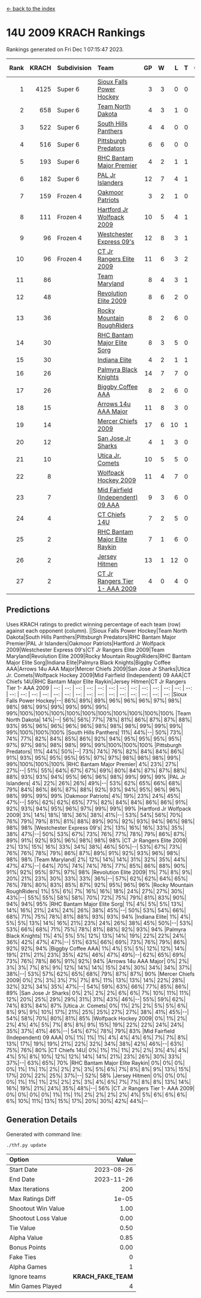 [<- back to the index](readme.md)
# 14U 2009 KRACH Rankings
Rankings generated on Fri Dec  1 07:15:47 2023.

Rank|KRACH|Subdivision|Team|GP|W|L|T|OTW|OTL|SoS|Exp Wins|Win Diff
---:|---:|:---|:---|---:|---:|---:|---:|---:|---:|---:|---:|---:
1|4125|Super 6|[Sioux Falls Power Hockey](https://gamesheetstats.com/seasons/3664/teams/140999/schedule)|3|3|0|0|0|0|181|3.8|-0.0
2|658|Super 6|[Team North Dakota](https://gamesheetstats.com/seasons/3664/teams/141001/schedule)|4|3|1|0|0|0|870|3.8|-0.0
3|522|Super 6|[South Hills Panthers](https://gamesheetstats.com/seasons/3664/teams/160166/schedule)|4|4|0|0|0|0|16|4.9|0.0
4|516|Super 6|[Pittsburgh Predators](https://gamesheetstats.com/seasons/3664/teams/140995/schedule)|6|6|0|0|0|0|11|6.9|0.0
5|193|Super 6|[RHC Bantam Major Premier](https://gamesheetstats.com/seasons/3664/teams/140984/schedule)|4|2|1|1|0|0|112|3.4|0.0
6|182|Super 6|[PAL Jr Islanders](https://gamesheetstats.com/seasons/3664/teams/140990/schedule)|12|7|4|1|0|0|170|8.4|0.0
7|159|Frozen 4|[Oakmoor Patriots](https://gamesheetstats.com/seasons/3664/teams/141002/schedule)|3|2|1|0|1|0|181|2.8|-0.0
8|111|Frozen 4|[Hartford Jr Wolfpack 2009](https://gamesheetstats.com/seasons/3664/teams/140979/schedule)|10|5|4|1|0|0|312|6.4|0.0
9|96|Frozen 4|[Westchester Express 09's](https://gamesheetstats.com/seasons/3664/teams/140992/schedule)|12|8|3|1|1|1|52|9.4|0.0
10|96|Frozen 4|[CT Jr Rangers Elite 2009](https://gamesheetstats.com/seasons/3664/teams/140980/schedule)|11|6|3|2|1|0|76|7.9|0.0
11|86||[Team Maryland](https://gamesheetstats.com/seasons/3664/teams/140998/schedule)|8|4|3|1|0|0|79|5.4|0.0
12|48||[Revolution Elite 2009](https://gamesheetstats.com/seasons/3664/teams/140996/schedule)|8|6|2|0|0|0|25|6.9|0.0
13|36||[Rocky Mountain RoughRiders](https://gamesheetstats.com/seasons/3664/teams/144346/schedule)|8|2|6|0|0|0|610|2.8|-0.0
14|30||[RHC Bantam Major Elite Sorg](https://gamesheetstats.com/seasons/3664/teams/140985/schedule)|8|3|5|0|0|0|86|3.9|0.0
15|30||[Indiana Elite](https://gamesheetstats.com/seasons/3664/teams/144344/schedule)|4|2|1|1|0|0|16|3.4|0.0
16|26||[Palmyra Black Knights](https://gamesheetstats.com/seasons/3664/teams/140997/schedule)|14|7|7|0|0|0|123|7.9|0.0
17|26||[Biggby Coffee AAA](https://gamesheetstats.com/seasons/3664/teams/144343/schedule)|8|2|6|0|0|1|634|2.8|-0.0
18|15||[Arrows 14u AAA Major](https://gamesheetstats.com/seasons/3664/teams/140993/schedule)|11|8|3|0|0|0|12|8.9|0.0
19|14||[Mercer Chiefs 2009](https://gamesheetstats.com/seasons/3664/teams/140987/schedule)|17|6|10|1|1|1|64|7.4|0.0
20|12||[San Jose Jr Sharks](https://gamesheetstats.com/seasons/3664/teams/141003/schedule)|4|1|3|0|0|0|119|1.9|0.0
21|10||[Utica Jr. Comets](https://gamesheetstats.com/seasons/3664/teams/140994/schedule)|10|5|5|0|0|0|99|5.9|0.0
22|8||[Wolfpack Hockey 2009](https://gamesheetstats.com/seasons/3664/teams/140986/schedule)|11|4|7|0|0|1|35|4.9|0.0
23|7||[Mid Fairfield (Independent) 09 AAA](https://gamesheetstats.com/seasons/3664/teams/140981/schedule)|9|3|6|0|0|0|25|3.9|0.0
24|4||[CT Chiefs 14U](https://gamesheetstats.com/seasons/3664/teams/140982/schedule)|7|2|5|0|0|0|13|2.9|0.0
25|2||[RHC Bantam Major Elite Raykin](https://gamesheetstats.com/seasons/3664/teams/140989/schedule)|7|1|6|0|0|0|14|1.9|0.0
26|2||[Jersey Hitmen](https://gamesheetstats.com/seasons/3664/teams/140988/schedule)|13|1|12|0|0|0|94|1.9|0.0
27|2||[CT Jr Rangers Tier 1- AAA 2009](https://gamesheetstats.com/seasons/3664/teams/140983/schedule)|4|0|4|0|0|0|11|0.9|0.0

## Predictions
Uses KRACH ratings to predict winning percentage of each team (row) against each opponent (column).
||Sioux Falls Power Hockey|Team North Dakota|South Hills Panthers|Pittsburgh Predators|RHC Bantam Major Premier|PAL Jr Islanders|Oakmoor Patriots|Hartford Jr Wolfpack 2009|Westchester Express 09's|CT Jr Rangers Elite 2009|Team Maryland|Revolution Elite 2009|Rocky Mountain RoughRiders|RHC Bantam Major Elite Sorg|Indiana Elite|Palmyra Black Knights|Biggby Coffee AAA|Arrows 14u AAA Major|Mercer Chiefs 2009|San Jose Jr Sharks|Utica Jr. Comets|Wolfpack Hockey 2009|Mid Fairfield (Independent) 09 AAA|CT Chiefs 14U|RHC Bantam Major Elite Raykin|Jersey Hitmen|CT Jr Rangers Tier 1- AAA 2009
| --: | --: | --: | --: | --: | --: | --: | --: | --: | --: | --: | --: | --: | --: | --: | --: | --: | --: | --: | --: | --: | --: | --: | --: | --: | --: | --: | --: 
|Sioux Falls Power Hockey|--| 86%| 89%| 89%| 96%| 96%| 96%| 97%| 98%| 98%| 98%| 99%| 99%| 99%| 99%| 99%| 99%|100%|100%|100%|100%|100%|100%|100%|100%|100%|100%
|Team North Dakota| 14%|--| 56%| 56%| 77%| 78%| 81%| 86%| 87%| 87%| 88%| 93%| 95%| 96%| 96%| 96%| 96%| 98%| 98%| 98%| 99%| 99%| 99%| 99%|100%|100%|100%
|South Hills Panthers| 11%| 44%|--| 50%| 73%| 74%| 77%| 82%| 84%| 85%| 86%| 92%| 94%| 95%| 95%| 95%| 95%| 97%| 97%| 98%| 98%| 98%| 99%| 99%|100%|100%|100%
|Pittsburgh Predators| 11%| 44%| 50%|--| 73%| 74%| 76%| 82%| 84%| 84%| 86%| 91%| 93%| 95%| 95%| 95%| 95%| 97%| 97%| 98%| 98%| 98%| 99%| 99%|100%|100%|100%
|RHC Bantam Major Premier|  4%| 23%| 27%| 27%|--| 51%| 55%| 64%| 67%| 67%| 69%| 80%| 84%| 87%| 87%| 88%| 88%| 93%| 93%| 94%| 95%| 96%| 96%| 98%| 99%| 99%| 99%
|PAL Jr Islanders|  4%| 22%| 26%| 26%| 49%|--| 53%| 62%| 65%| 66%| 68%| 79%| 84%| 86%| 86%| 87%| 88%| 92%| 93%| 94%| 95%| 96%| 96%| 98%| 99%| 99%| 99%
|Oakmoor Patriots|  4%| 19%| 23%| 24%| 45%| 47%|--| 59%| 62%| 62%| 65%| 77%| 82%| 84%| 84%| 86%| 86%| 91%| 92%| 93%| 94%| 95%| 96%| 97%| 99%| 99%| 99%
|Hartford Jr Wolfpack 2009|  3%| 14%| 18%| 18%| 36%| 38%| 41%|--| 53%| 54%| 56%| 70%| 76%| 79%| 79%| 81%| 81%| 88%| 89%| 90%| 92%| 93%| 94%| 96%| 98%| 98%| 98%
|Westchester Express 09's|  2%| 13%| 16%| 16%| 33%| 35%| 38%| 47%|--| 50%| 53%| 67%| 73%| 76%| 77%| 78%| 79%| 86%| 87%| 89%| 91%| 92%| 93%| 96%| 98%| 98%| 98%
|CT Jr Rangers Elite 2009|  2%| 13%| 15%| 16%| 33%| 34%| 38%| 46%| 50%|--| 53%| 67%| 73%| 76%| 76%| 78%| 79%| 86%| 87%| 89%| 91%| 92%| 93%| 96%| 98%| 98%| 98%
|Team Maryland|  2%| 12%| 14%| 14%| 31%| 32%| 35%| 44%| 47%| 47%|--| 64%| 70%| 74%| 74%| 76%| 77%| 85%| 86%| 88%| 90%| 91%| 92%| 95%| 97%| 97%| 98%
|Revolution Elite 2009|  1%|  7%|  8%|  9%| 20%| 21%| 23%| 30%| 33%| 33%| 36%|--| 57%| 62%| 62%| 64%| 65%| 76%| 78%| 80%| 83%| 85%| 87%| 92%| 95%| 96%| 96%
|Rocky Mountain RoughRiders|  1%|  5%|  6%|  7%| 16%| 16%| 18%| 24%| 27%| 27%| 30%| 43%|--| 55%| 55%| 58%| 58%| 70%| 72%| 75%| 79%| 81%| 83%| 90%| 94%| 94%| 95%
|RHC Bantam Major Elite Sorg|  1%|  4%|  5%|  5%| 13%| 14%| 16%| 21%| 24%| 24%| 26%| 38%| 45%|--| 50%| 53%| 54%| 66%| 68%| 71%| 75%| 78%| 81%| 88%| 93%| 93%| 94%
|Indiana Elite|  1%|  4%|  5%|  5%| 13%| 14%| 16%| 21%| 23%| 24%| 26%| 38%| 45%| 50%|--| 53%| 53%| 66%| 68%| 71%| 75%| 78%| 81%| 88%| 92%| 93%| 94%
|Palmyra Black Knights|  1%|  4%|  5%|  5%| 12%| 13%| 14%| 19%| 22%| 22%| 24%| 36%| 42%| 47%| 47%|--| 51%| 63%| 66%| 69%| 73%| 76%| 79%| 86%| 92%| 92%| 94%
|Biggby Coffee AAA|  1%|  4%|  5%|  5%| 12%| 12%| 14%| 19%| 21%| 21%| 23%| 35%| 42%| 46%| 47%| 49%|--| 62%| 65%| 69%| 73%| 76%| 78%| 86%| 91%| 92%| 94%
|Arrows 14u AAA Major|  0%|  2%|  3%|  3%|  7%|  8%|  9%| 12%| 14%| 14%| 15%| 24%| 30%| 34%| 34%| 37%| 38%|--| 53%| 57%| 62%| 65%| 68%| 79%| 87%| 87%| 90%
|Mercer Chiefs 2009|  0%|  2%|  3%|  3%|  7%|  7%|  8%| 11%| 13%| 13%| 14%| 22%| 28%| 32%| 32%| 34%| 35%| 47%|--| 54%| 59%| 63%| 66%| 77%| 85%| 86%| 89%
|San Jose Jr Sharks|  0%|  2%|  2%|  2%|  6%|  6%|  7%| 10%| 11%| 11%| 12%| 20%| 25%| 29%| 29%| 31%| 31%| 43%| 46%|--| 55%| 59%| 62%| 74%| 83%| 84%| 87%
|Utica Jr. Comets|  0%|  1%|  2%|  2%|  5%|  5%|  6%|  8%|  9%|  9%| 10%| 17%| 21%| 25%| 25%| 27%| 27%| 38%| 41%| 45%|--| 54%| 58%| 70%| 80%| 81%| 85%
|Wolfpack Hockey 2009|  0%|  1%|  2%|  2%|  4%|  4%|  5%|  7%|  8%|  8%|  9%| 15%| 19%| 22%| 22%| 24%| 24%| 35%| 37%| 41%| 46%|--| 54%| 67%| 78%| 79%| 83%
|Mid Fairfield (Independent) 09 AAA|  0%|  1%|  1%|  1%|  4%|  4%|  4%|  6%|  7%|  7%|  8%| 13%| 17%| 19%| 19%| 21%| 22%| 32%| 34%| 38%| 42%| 46%|--| 63%| 75%| 76%| 80%
|CT Chiefs 14U|  0%|  1%|  1%|  1%|  2%|  2%|  3%|  4%|  4%|  4%|  5%|  8%| 10%| 12%| 12%| 14%| 14%| 21%| 23%| 26%| 30%| 33%| 37%|--| 63%| 65%| 70%
|RHC Bantam Major Elite Raykin|  0%|  0%|  0%|  0%|  1%|  1%|  1%|  2%|  2%|  2%|  3%|  5%|  6%|  7%|  8%|  8%|  9%| 13%| 15%| 17%| 20%| 22%| 25%| 37%|--| 52%| 58%
|Jersey Hitmen|  0%|  0%|  0%|  0%|  1%|  1%|  1%|  2%|  2%|  2%|  3%|  4%|  6%|  7%|  7%|  8%|  8%| 13%| 14%| 16%| 19%| 21%| 24%| 35%| 48%|--| 56%
|CT Jr Rangers Tier 1- AAA 2009|  0%|  0%|  0%|  0%|  1%|  1%|  1%|  2%|  2%|  2%|  2%|  4%|  5%|  6%|  6%|  6%|  6%| 10%| 11%| 13%| 15%| 17%| 20%| 30%| 42%| 44%|--

## Generation Details

Generated with command line:
```
./thf.py update
```

| Option | Value |
| :----- | ----: |
| Start Date | 2023-08-26 |
| End Date | 2023-11-26 |
| Max Iterations | 200 |
| Max Ratings Diff | 1e-05 |
| Shootout Win Value | 1.00 |
| Shootout Loss Value | 0.00 |
| Tie Value | 0.50 |
| Alpha Value | 0.85 |
| Bonus Points | 0.00 |
| Fake Ties | 0 |
| Alpha Games | 1 |
| Ignore teams | __KRACH_FAKE_TEAM__ |
| Min Games Played | 4 |

